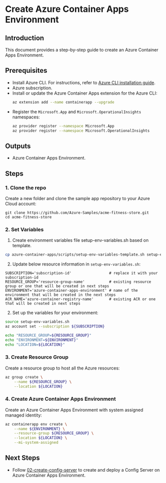 # Create Azure Container Apps Environment
## Introduction
This document provides a step-by-step guide to create an Azure Container Apps Environment.

## Prerequisites
- Install Azure CLI. For instructions, refer to [Azure CLI installation guide](https://docs.microsoft.com/en-us/cli/azure/install-azure-cli).
- Azure subscription.
- Install or update the Azure Container Apps extension for the Azure CLI:
    ```bash
    az extension add --name containerapp --upgrade
    ```
- Register the `Microsoft.App` and `Microsoft.OperationalInsights` namespaces:
    ```bash
    az provider register --namespace Microsoft.App
    az provider register --namespace Microsoft.OperationalInsights
    ```

## Outputs
- Azure Container Apps Environment.

## Steps

### 1. Clone the repo
Create a new folder and clone the sample app repository to your Azure Cloud account:
```shell
git clone https://github.com/Azure-Samples/acme-fitness-store.git
cd acme-fitness-store
```

### 2. Set Variables
1. Create environment variables file setup-env-variables.sh based on template.
```bash
cp azure-container-apps/scripts/setup-env-variables-template.sh setup-env-variables.sh
```

2. Update below resource information in `setup-env-variables.sh`:
```
SUBSCRIPTION='subscription-id'                 # replace it with your subscription-id
RESOURCE_GROUP='resource-group-name'           # existing resource group or one that will be created in next steps
ENVIRONMENT='azure-container-apps-environment' # name of the environment that will be created in the next steps
ACR_NAME='azure-container-registry-name'       # existing ACR or one that will be created in next steps
```

2. Set up the variables for your environment:
```bash
source setup-env-variables.sh
az account set --subscription ${SUBSCRIPTION}

echo "RESOURCE_GROUP=${RESOURCE_GROUP}"
echo "ENVIRONMENT=${ENVIRONMENT}"
echo "LOCATION=${LOCATION}"
```

### 3. Create Resource Group
Create a resource group to host all the Azure resources:
```bash
az group create \
    --name ${RESOURCE_GROUP} \
    --location ${LOCATION}
```

### 4. Create Azure Container Apps Environment
Create an Azure Container Apps Environment with system assigned managed identity:
```bash
az containerapp env create \
    --name ${ENVIRONMENT} \
    --resource-group ${RESOURCE_GROUP} \
    --location ${LOCATION} \
    --mi-system-assigned
```

## Next Steps

- Follow [02-create-config-server](./02-create-config-server.md) to create and deploy a Config Server on Azure Container Apps Environment.